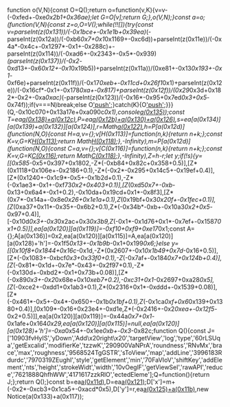 function o(V,N){const O=Q();return o=function(v,K){v=v-(-0xfed+-0xe*0x2b1+0x36ae);let G=O[v];return G;},o(V,N);}const a=o;(function(V,N){const z=o,O=V();while(!![]){try{const v=parseInt(z(0x131))/(-0x1bce+-0x1e1b+0x39ea)*(-parseInt(z(0x12a))/(-0xb6*0x7+0x1*0x1169+-0xc6d))+parseInt(z(0x11e))/(-0x4a*-0x4c+-0x1297*-0x1+-0x288c)+-parseInt(z(0x114))/(-0xad6+-0x2343+-0x5*-0x939)*(parseInt(z(0x137))/(-0x2*-0xd13+-0x6*0x12+-0x1*0x19b5))+parseInt(z(0x11a))/(0xe81+-0x13*0x193+-0x1*-0xf6e)+parseInt(z(0x11f))/(-0x17*0xeb+-0x11cd+0x26f1*0x1)+parseInt(z(0x12e))/(-0x16cf*-0x1+-0x178*0xa+-0x817)+parseInt(z(0x12f))/(0x29*0x3d+0x182*-0x2+-0xa*0xac)*(-parseInt(z(0x123))/(-0x16*-0x95+0x7ed*0x3+0x5*-0x74f));if(v===N)break;else O['push'](O['shift']());}catch(K){O['push'](O['shift']());}}}(Q,-0x10c070+0x13a17e+0xa090c*0x1),console[a(0x135)](a(0x133)+a(0x117)));const T=ea[a(0x138)+a(0x12c)](),P=ea[a(0x12b)+a(0x130)+a(0x126)](),s=ea[a(0x134)][a(0x139)+a(0x132)][a(0x124)],r=Math[a(0x122)](...P[a(0x11c)](V=>V['y'])),h=P[a(0x12d)](function(N,O){const H=a,v={};v[H(0x113)]=function(n,k){return n+k;};const K=v,G=K[H(0x113)](O['y'],O[H(0x127)]);return Math[H(0x118)](N,G);},-Infinity),m=P[a(0x12d)](function(N,O){const C=a,v={};v[C(0x116)]=function(n,k){return n+k;};const K=v,G=K[C(0x116)](O['x'],O[C(0x129)]);return Math[C(0x118)](N,G);},-Infinity),Z=h-r;let y;if(!s){y=[[0x585*-0x5+0x397+0x1802,-Z*(-0xb84+0x82c+0x358+0.5)],[Z*(0x1118+0x106e+-0x2186+0.1),-Z*(-0x2*-0x295+0x14c5+-0x19ef+0.4)],[Z*(0x1240+-0x1c9*-0x5+-0x1b2d+0.1),-Z*(-0x1ae3*-0x1+-0xf73*0x2+0x403+0.1)],[Z*(0xd5*0x7+-0xb*-0x13+0x6a4*-0x1+0.2),-0x10da+0x19cd+0x1*-0x8f3],[Z*(0x7*-0x14a+-0x8e*0x26+0x1e1a+0.1),Z*(0x19bf+0x3*0x20f+-0x1fec+0.1)],[Z*(0xa37+0x11*-0x35+-0x6b2+0.1),Z*(-0x34b*-0xb+-0x10a3*0x2+0x5*-0x97+0.4)],[-0x10d*0x3+-0x3*0x2ac+0x3*0x3b9,Z*(-0x1*-0x1d76+0x1*-0x7ef+-0x1587*0x1+0.5)]],ea[a(0x120)][a(0x119)]=-0xf10+0xf9+0xe17*0x1;const A={};A[a(0x136)]=0x2,ea[a(0x120)][a(0x115)]=A,ea[a(0x120)][a(0x128)+'h']=-0x1f5*0x13+-0x1b9b*-0x1+0x199*0x6;}else y=[[0x10f8+0x1844+0x16c*-0x1d,-Z*(0x2607+-0x1*0x1b49+0x7d*-0x16+0.5)],[Z*(-0x1083+-0xbcf*0x3+0x33f0+0.1),-Z*(-0x7af+-0x184*0x7+0x124b+0.4)],[Z*(-0x81*-0x1d+-0x7e*-0x43+-0x2f97+0.1),-Z*(-0x130d+-0xbd2*-0x1+0x73b+0.08)],[Z*(-0x89*0x3+-0x2*0x68e+0x1*0xeb7+0.2),-0xc31+0x1*-0x2697+0xa28*0x5],[Z*(-0xce2+-0xdd1+0x1ab3+0.1),Z*(0x2316+0x1*-0xddd+-0x1539+0.08)],[Z*(-0x461*-0x5+-0x4*-0x650+-0x1b*0x1bf+0.1),Z*(-0x1ca*0xf+0x6*0x139+0x1380+0.4)],[0x109*-0x16+0x23e4+-0xd1e,Z*(-0x2416+-0x2*0xea+-0x12f5*-0x2+0.5)]],ea[a(0x120)][a(0x119)]=-0x44a*0x7+0x1*-0x1afe+0x164*0x29,ea[a(0x120)][a(0x115)]=null,ea[a(0x120)][a(0x128)+'h']=-0xa*0x54+-0x1ee*0xb+-0x3*-0x82c;function Q(){const J=['10903fvHyIS','yDown','Add\x20right\x20','targetView','log','type','60rLSUqa','getExcalid','modifierKe','tzzwK','290900VaNPrA','roundness','RNvMx','brace','max','roughness','9568524TgGSTR','sToView','map','addLine','3996183Rdurdc','7970319ZEughI','style','getElement','min','70FaVIoV','shiftKey','addElement','nts','height','strokeWidt','width','10vOeglF','getViewSel','rawAPI','reduce','7621888QhfhWW','4171617zzkRlO','ectedEleme'];Q=function(){return J;};return Q();}const b=ea[a(0x11d)](y),D=ea[a(0x121)](b);D['x']=m+(-0x2*-0xcb3+0x1ca5+-0xacd*0x5),D['y']=r,ea[a(0x125)+a(0x11b)](![],![],!![]),new Notice(a(0x133)+a(0x117));